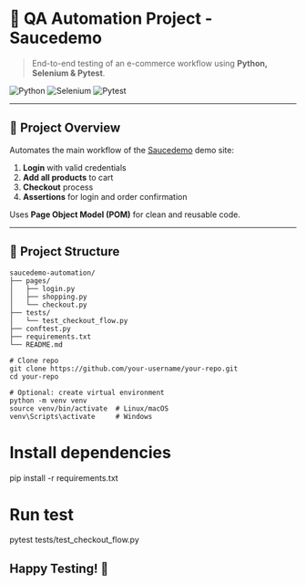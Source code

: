 # 🛒 QA Automation Project - Saucedemo

> End-to-end testing of an e-commerce workflow using **Python, Selenium & Pytest**.

![Python](https://img.shields.io/badge/Python-3.x-blue) ![Selenium](https://img.shields.io/badge/Selenium-WebDriver-green) ![Pytest](https://img.shields.io/badge/Pytest-8.4.2-orange)

---

## 🚀 Project Overview

Automates the main workflow of the [Saucedemo](https://www.saucedemo.com) demo site:

1. **Login** with valid credentials  
2. **Add all products** to cart  
3. **Checkout** process  
4. **Assertions** for login and order confirmation  

Uses **Page Object Model (POM)** for clean and reusable code.

---
## 📁 Project Structure
```
saucedemo-automation/
├── pages/
│   ├── login.py
│   ├── shopping.py
│   └── checkout.py
├── tests/
│   └── test_checkout_flow.py
├── conftest.py
├── requirements.txt
└── README.md

# Clone repo
git clone https://github.com/your-username/your-repo.git
cd your-repo

# Optional: create virtual environment
python -m venv venv
source venv/bin/activate  # Linux/macOS
venv\Scripts\activate     # Windows
```

# Install dependencies
pip install -r requirements.txt

# Run test
pytest tests/test_checkout_flow.py

<h2>Happy Testing! 🚀</h2> 
